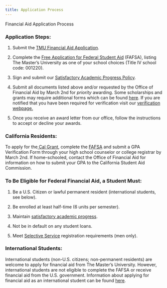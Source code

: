 ```yaml
---
title: Application Process
---
```


Financial Aid Application Process

### Application Steps:

1. Submit the [TMU Financial Aid Application](http://www.masters.edu/media/869351/forms-application-faa.pdf "Forms- Application- FAA.pdf").

2. Complete the [Free Application for Federal Student Aid](http://www.fafsa.ed.gov/ "FAFSA") (FAFSA), listing The Master’s University as one of your school choices (Title IV school code: 001220).

3. Sign and submit our [Satisfactory Academic Progress Policy](http://www.masters.edu/media/868183/undergrad-satisfactory-academic-progress-policy.pdf "Undergrad - Satisfactory Academic Progress Policy.pdf").

4. Submit all documents listed above and/or requested by the Office of Financial Aid by March 2nd for *priority* awarding. Some scholarships and grants may require additional forms which can be found [here](http://www.masters.edu/undergrad/apply/downloads/ "Downloads"). If you are notified that you have been required for verification visit our [verification webpage.](http://www.masters.edu/financial-aid/verification/ "verification")

5. Once you receive an award letter from our office, follow the instructions to accept or decline your awards.

### California Residents:

To apply for the[ Cal Grant](http://www.csac.ca.gov/), complete the [FAFSA](http://www.fafsa.ed.gov/) and submit a GPA Verification Form through your high school counselor or college registrar by March 2nd. If home-schooled, contact the Office of Financial Aid for information on how to submit your GPA to the California Student Aid Commission.

### To Be Eligible for Federal Financial Aid, a Student Must:

1. Be a U.S. Citizen or lawful permanent resident (international students, see below).

2. Be enrolled at least half-time (6 units per semester).

3. Maintain [satisfactory academic progress](http://www.masters.edu/media/868183/undergrad-satisfactory-academic-progress-policy.pdf "Undergrad - Satisfactory Academic Progress Policy.pdf").

4. Not be in default on any student loans.

5. Meet [Selective Service](http://www.sss.gov/) registration requirements (men only).

### International Students:

International students (non-U.S. citizens; non-permanent residents) are welcome to apply for financial aid from The Master’s University. However, international students are not eligible to complete the FAFSA or receive financial aid from the U.S. government. Information about applying for financial aid as an international student can be found [here](http://www.masters.edu/undergrad/apply/downloads/ "Downloads").